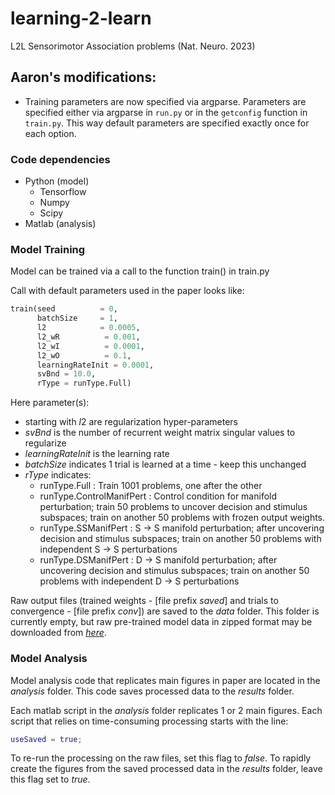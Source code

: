 # learning-2-learn

L2L Sensorimotor Association problems (Nat. Neuro. 2023)

## Aaron's modifications:

- Training parameters are now specified via argparse. Parameters are specified either via argparse in `run.py` or in the `getconfig` function in `train.py`. This way default parameters are specified exactly once for each option.

### Code dependencies
* Python (model)
  * Tensorflow
  * Numpy
  * Scipy
* Matlab (analysis)

### Model Training
Model can be trained via a call to the function train() in train.py

Call with default parameters used in the paper looks like:

```python
train(seed          = 0,
      batchSize     = 1,
      l2            = 0.0005,
      l2_wR          = 0.001,
      l2_wI          = 0.0001,
      l2_wO          = 0.1,
      learningRateInit = 0.0001,
      svBnd = 10.0,
      rType = runType.Full)
```
Here parameter(s):
* starting with $l2$ are regularization hyper-parameters
* $svBnd$ is the number of recurrent weight matrix singular values to regularize
* $learningRateInit$ is the learning rate
* $batchSize$ indicates 1 trial is learned at a time - keep this unchanged
* $rType$ indicates:
  * runType.Full : Train 1001 problems, one after the other
  * runType.ControlManifPert : Control condition for manifold perturbation; train 50 problems to uncover decision and stimulus subspaces; train on another 50 problems with frozen output weights.
  * runType.SSManifPert : S &rarr; S manifold perturbation; after uncovering decision and stimulus subspaces; train on another 50 problems with independent S &rarr; S perturbations
  * runType.DSManifPert : D &rarr; S manifold perturbation; after uncovering decision and stimulus subspaces; train on another 50 problems with independent D &rarr; S perturbations
  
Raw output files (trained weights - [file prefix *saved*] and trials to convergence - [file prefix *conv*]) are saved to the *data* folder. This folder is currently empty, but raw pre-trained model data in zipped format may be downloaded from *[here](https://drive.google.com/file/d/18aYDDRsktOVo5UU9bt14I0j0Ezba_0rw/view?usp=share_link)*.


### Model Analysis

Model analysis code that replicates main figures in paper are located in the *analysis* folder. This code saves processed data to the *results* folder.

Each matlab script in the *analysis* folder replicates 1 or 2 main figures. Each script that relies on time-consuming processing starts with the line:
```matlab
useSaved = true;
```
To re-run the processing on the raw files, set this flag to *false*. To rapidly create the figures from the saved processed data in the *results* folder, leave this flag set to *true*.
